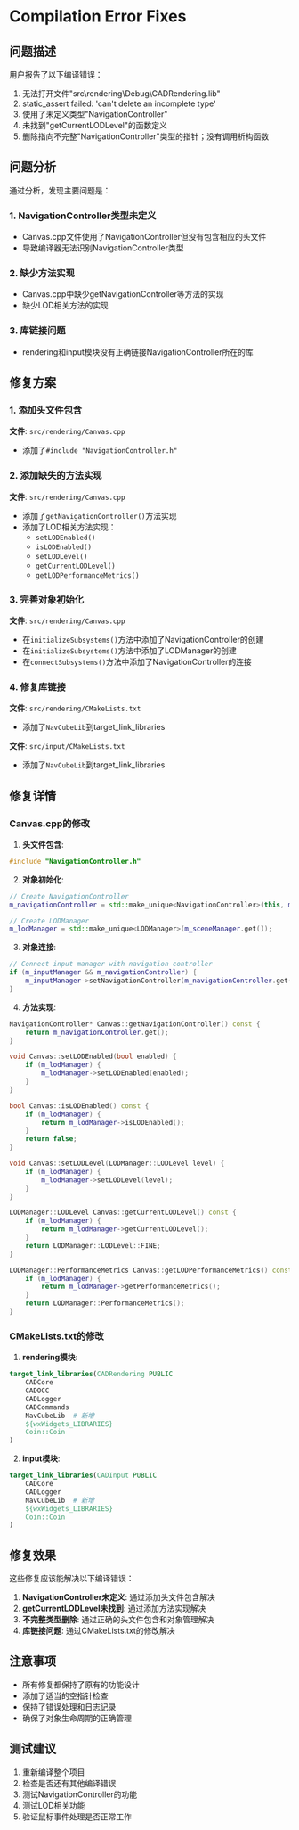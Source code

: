 # Compilation Error Fixes

## 问题描述

用户报告了以下编译错误：
1. 无法打开文件"src\rendering\Debug\CADRendering.lib"
2. static_assert failed: 'can't delete an incomplete type'
3. 使用了未定义类型"NavigationController"
4. 未找到"getCurrentLODLevel"的函数定义
5. 删除指向不完整"NavigationController"类型的指针；没有调用析构函数

## 问题分析

通过分析，发现主要问题是：

### 1. NavigationController类型未定义
- Canvas.cpp文件使用了NavigationController但没有包含相应的头文件
- 导致编译器无法识别NavigationController类型

### 2. 缺少方法实现
- Canvas.cpp中缺少getNavigationController等方法的实现
- 缺少LOD相关方法的实现

### 3. 库链接问题
- rendering和input模块没有正确链接NavigationController所在的库

## 修复方案

### 1. 添加头文件包含
**文件**: `src/rendering/Canvas.cpp`
- 添加了`#include "NavigationController.h"`

### 2. 添加缺失的方法实现
**文件**: `src/rendering/Canvas.cpp`
- 添加了`getNavigationController()`方法实现
- 添加了LOD相关方法实现：
  - `setLODEnabled()`
  - `isLODEnabled()`
  - `setLODLevel()`
  - `getCurrentLODLevel()`
  - `getLODPerformanceMetrics()`

### 3. 完善对象初始化
**文件**: `src/rendering/Canvas.cpp`
- 在`initializeSubsystems()`方法中添加了NavigationController的创建
- 在`initializeSubsystems()`方法中添加了LODManager的创建
- 在`connectSubsystems()`方法中添加了NavigationController的连接

### 4. 修复库链接
**文件**: `src/rendering/CMakeLists.txt`
- 添加了`NavCubeLib`到target_link_libraries

**文件**: `src/input/CMakeLists.txt`
- 添加了`NavCubeLib`到target_link_libraries

## 修复详情

### Canvas.cpp的修改

1. **头文件包含**:
```cpp
#include "NavigationController.h"
```

2. **对象初始化**:
```cpp
// Create NavigationController
m_navigationController = std::make_unique<NavigationController>(this, m_sceneManager.get());

// Create LODManager
m_lodManager = std::make_unique<LODManager>(m_sceneManager.get());
```

3. **对象连接**:
```cpp
// Connect input manager with navigation controller
if (m_inputManager && m_navigationController) {
    m_inputManager->setNavigationController(m_navigationController.get());
}
```

4. **方法实现**:
```cpp
NavigationController* Canvas::getNavigationController() const {
    return m_navigationController.get();
}

void Canvas::setLODEnabled(bool enabled) {
    if (m_lodManager) {
        m_lodManager->setLODEnabled(enabled);
    }
}

bool Canvas::isLODEnabled() const {
    if (m_lodManager) {
        return m_lodManager->isLODEnabled();
    }
    return false;
}

void Canvas::setLODLevel(LODManager::LODLevel level) {
    if (m_lodManager) {
        m_lodManager->setLODLevel(level);
    }
}

LODManager::LODLevel Canvas::getCurrentLODLevel() const {
    if (m_lodManager) {
        return m_lodManager->getCurrentLODLevel();
    }
    return LODManager::LODLevel::FINE;
}

LODManager::PerformanceMetrics Canvas::getLODPerformanceMetrics() const {
    if (m_lodManager) {
        return m_lodManager->getPerformanceMetrics();
    }
    return LODManager::PerformanceMetrics();
}
```

### CMakeLists.txt的修改

1. **rendering模块**:
```cmake
target_link_libraries(CADRendering PUBLIC
    CADCore
    CADOCC
    CADLogger
    CADCommands
    NavCubeLib  # 新增
    ${wxWidgets_LIBRARIES}
    Coin::Coin
)
```

2. **input模块**:
```cmake
target_link_libraries(CADInput PUBLIC
    CADCore
    CADLogger
    NavCubeLib  # 新增
    ${wxWidgets_LIBRARIES}
    Coin::Coin
)
```

## 修复效果

这些修复应该能解决以下编译错误：

1. **NavigationController未定义**: 通过添加头文件包含解决
2. **getCurrentLODLevel未找到**: 通过添加方法实现解决
3. **不完整类型删除**: 通过正确的头文件包含和对象管理解决
4. **库链接问题**: 通过CMakeLists.txt的修改解决

## 注意事项

- 所有修复都保持了原有的功能设计
- 添加了适当的空指针检查
- 保持了错误处理和日志记录
- 确保了对象生命周期的正确管理

## 测试建议

1. 重新编译整个项目
2. 检查是否还有其他编译错误
3. 测试NavigationController的功能
4. 测试LOD相关功能
5. 验证鼠标事件处理是否正常工作 
